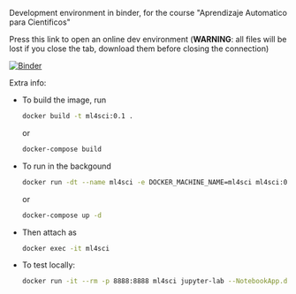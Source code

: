 Development environment in binder, for the course
"Aprendizaje Automatico para Cientificos"

Press this link to open an online dev environment (**WARNING**: all files will be lost if you
close the tab, download them before closing the connection)

[![Binder](https://mybinder.org/badge_logo.svg)](https://mybinder.org/v2/gh/iluvatar1/ML4Sci-2024/HEAD)

Extra info:

- To build the image, run
  ```bash
  docker build -t ml4sci:0.1 .
  ```
  or
  ```bash
  docker-compose build
  ```
- To run in the backgound
  ```bash
  docker run -dt --name ml4sci -e DOCKER_MACHINE_NAME=ml4sci ml4sci:0.1
  ```
  or
  ```bash
  docker-compose up -d
  ```
- Then attach as
  ```bash
  docker exec -it ml4sci  
  ```
- To test locally:
  ```bash
  docker run -it --rm -p 8888:8888 ml4sci jupyter-lab --NotebookApp.default_url=/lab/ --ip=0.0.0.0 --port=8888
  ```



